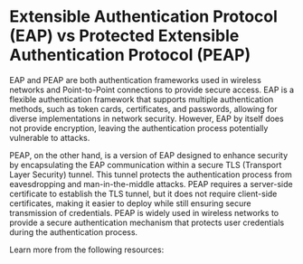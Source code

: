 # Extensible Authentication Protocol (EAP) vs Protected Extensible Authentication Protocol (PEAP)

EAP and PEAP are both authentication frameworks used in wireless networks and Point-to-Point connections to provide secure access. EAP is a flexible authentication framework that supports multiple authentication methods, such as token cards, certificates, and passwords, allowing for diverse implementations in network security. However, EAP by itself does not provide encryption, leaving the authentication process potentially vulnerable to attacks.

PEAP, on the other hand, is a version of EAP designed to enhance security by encapsulating the EAP communication within a secure TLS (Transport Layer Security) tunnel. This tunnel protects the authentication process from eavesdropping and man-in-the-middle attacks. PEAP requires a server-side certificate to establish the TLS tunnel, but it does not require client-side certificates, making it easier to deploy while still ensuring secure transmission of credentials. PEAP is widely used in wireless networks to provide a secure authentication mechanism that protects user credentials during the authentication process.

Learn more from the following resources:

